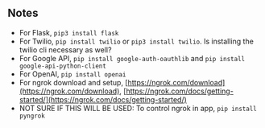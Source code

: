 ## Notes

- For Flask, `pip3 install flask`
- For Twilio, `pip install twilio` or `pip3 install twilio`. Is installing the twilio cli necessary as well?
- For Google API, `pip install google-auth-oauthlib` and `pip install google-api-python-client`
- For OpenAI, `pip install openai`
- For ngrok download and setup, [https://ngrok.com/download](https://ngrok.com/download), [https://ngrok.com/docs/getting-started/](https://ngrok.com/docs/getting-started/)
- NOT SURE IF THIS WILL BE USED: To control ngrok in app, `pip install pyngrok`